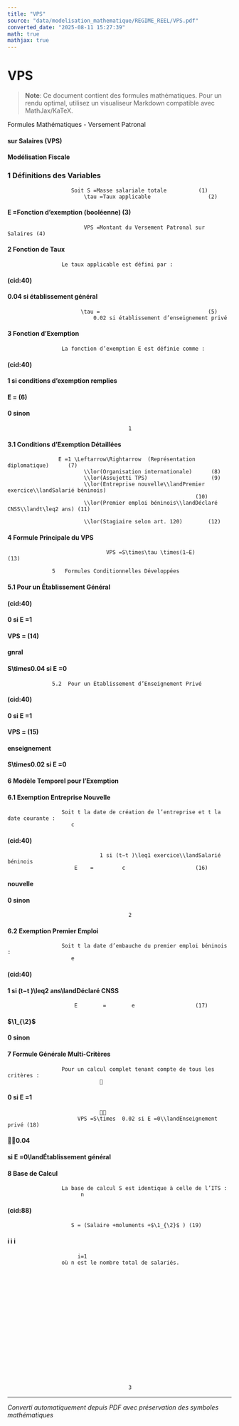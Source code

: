 ```yaml
---
title: "VPS"
source: "data/modelisation_mathematique/REGIME_REEL/VPS.pdf"
converted_date: "2025-08-11 15:27:39"
math: true
mathjax: true
---
```


# VPS

> **Note**: Ce document contient des formules mathématiques. Pour un rendu optimal, utilisez un visualiseur Markdown compatible avec MathJax/KaTeX.

Formules  Mathématiques  - Versement  Patronal
#### sur Salaires (VPS)


#### Modélisation Fiscale


### 1   Définitions des Variables



                        Soit S =Masse salariale totale          (1)
                            \tau =Taux applicable                  (2)
#### E =Fonction d’exemption (booléenne) (3)
                            VPS =Montant du Versement Patronal sur Salaires (4)


#### 2   Fonction de Taux

                     Le taux applicable est défini par :
#### (cid:40)
#### 0.04 si établissement général
                           \tau =                                  (5)
                               0.02 si établissement d’enseignement privé
#### 3   Fonction d’Exemption

                     La fonction d’exemption E est définie comme :
#### (cid:40)
#### 1 si conditions d’exemption remplies
#### E =                                (6)
#### 0 sinon









                                          1




















#### 3.1  Conditions d’Exemption Détaillées


                    E =1 \Leftarrow\Rightarrow  (Représentation diplomatique)      (7)
                            \\lor(Organisation internationale)      (8)
                            \\lor(Assujetti TPS)                    (9)
                            \\lor(Entreprise nouvelle\\landPremier exercice\\landSalarié béninois)
                                                               (10)
                            \\lor(Premier emploi béninois\\landDéclaré CNSS\\landt\leq2 ans) (11)

                            \\lor(Stagiaire selon art. 120)        (12)

#### 4   Formule Principale du VPS


                                   VPS =S\times\tau \times(1−E)             (13)

                  5   Formules Conditionnelles Développées

#### 5.1  Pour un Établissement Général

#### (cid:40)
#### 0     si E =1
#### VPS   =                        (14)
#### gnral
#### S\times0.04 si E =0
                  5.2  Pour un Établissement d’Enseignement Privé
#### (cid:40)
#### 0     si E =1
#### VPS       =                      (15)
#### enseignement
#### S\times0.02 si E =0
#### 6   Modèle Temporel  pour l’Exemption
#### 6.1  Exemption Entreprise Nouvelle
                     Soit t la date de création de l’entreprise et t la date courante :
                        c
#### (cid:40)
                                 1 si (t−t )\leq1 exercice\\landSalarié béninois
                         E    =         c                      (16)
#### nouvelle
#### 0 sinon


                                          2




















#### 6.2  Exemption Premier Emploi
                     Soit t la date d’embauche du premier emploi béninois :
                        e
#### (cid:40)
#### 1 si (t−t )\leq2 ans\\landDéclaré CNSS
                         E        =        e                   (17)
#### $\1_{\2}$
#### 0 sinon
#### 7   Formule Générale Multi-Critères
                     Pour un calcul complet tenant compte de tous les critères :
                                 
#### 0   si E =1
                                 
                          VPS =S\times  0.02 si E =0\\landEnseignement privé (18)
#### 0.04
#### si E =0\\landÉtablissement général
#### 8   Base de Calcul
                     La base de calcul S est identique à celle de l’ITS :
                           n
#### (cid:88)
                        S = (Salaire +moluments +$\1_{\2}$ ) (19)
#### i        i                 i
                          i=1
                     où n est le nombre total de salariés.



















                                          3

---
*Converti automatiquement depuis PDF avec préservation des symboles mathématiques*